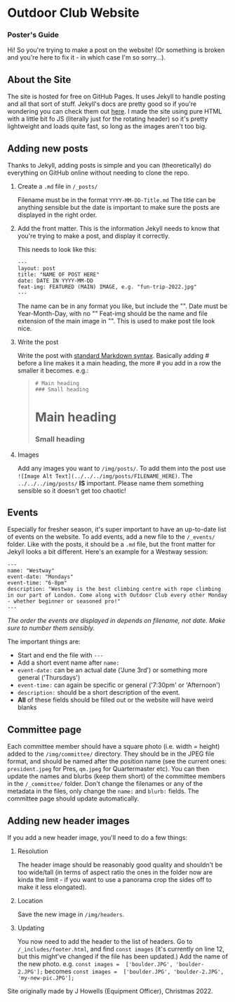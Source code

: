 # Outdoor Club Website
### Poster's Guide

Hi! So you're trying to make a post on the website! (Or something is broken and you're here to fix it - in which case I'm so sorry...).

## About the Site

The site is hosted for free on GitHub Pages. It uses Jekyll to handle posting and all that sort of stuff. Jekyll's docs are pretty good so if you're wondering you can check them out [here](https://jekyllrb.com/docs/).
I made the site using pure HTML with a little bit fo JS (literally just for the rotating header) so it's pretty lightweight and loads quite fast, so long as the images aren't too big.

## Adding new posts

Thanks to Jekyll, adding posts is simple and you can (theoretically) do everything on GitHub online without needing to clone the repo.

1. Create a `.md` file in `/_posts/`

    Filename must be in the format `YYYY-MM-DD-Title.md`
    The title can be anything sensible but the date is important to make sure the posts are displayed in the right order.

2. Add the front matter. This is the information Jekyll needs to know that you're trying to make a post, and display it correctly.

    This needs to look like this:
    ```
    ---
    layout: post
    title: "NAME OF POST HERE"
    date: DATE IN YYYY-MM-DD
    feat-img: FEATURED (MAIN) IMAGE, e.g. "fun-trip-2022.jpg"
    ---
    ```
    The name can be in any format you like, but include the "".
    Date must be Year-Month-Day, with no ""
    Feat-img should be the name and file extension of the main image in "". This is used to make post tile look nice.

3. Write the post

    Write the post with [standard Markdown syntax](https://www.markdownguide.org/basic-syntax). Basically adding # before a line makes it a main heading, the more # you add in a row the smaller it becomes. e.g.:

    >
    >```
    ># Main heading
    >### Small heading
    >```
    ># Main heading
    >### Small heading
    >

4. Images

    Add any images you want to `/img/posts/`. To add them into the post use `![Image Alt Text](../../../img/posts/FILENAME_HERE)`.
    The `../../../img/posts/` **IS** important. Please name them something sensible so it doesn't get too chaotic!

## Events

Especially for fresher season, it's super important to have an up-to-date list of events on the website. To add events, add a new file to the `/_events/` folder. Like with the posts, it should be a `.md` file, but the front matter for Jekyll looks a bit different. Here's an example for a Westway session:
```
---
name: "Westway"
event-date: "Mondays"
event-time: "6-8pm"
description: "Westway is the best climbing centre with rope climbing in our part of London. Come along with Outdoor Club every other Monday - whether beginner or seasoned pro!"
---
```

*The order the events are displayed in depends on filename, not date. Make sure to number them sensibly.*

The important things are:
- Start and end the file with `---`
- Add a short event name after `name:`
- `event-date:` can be an actual date ('June 3rd') or something more general ('Thursdays')
- `event-time:` can again be specific or general ('7:30pm' or 'Afternoon')
- `description:` should be a short description of the event.
- **All** of these fields should be filled out or the website will have weird blanks

## Committee page

Each committee member should have a square photo (i.e. width = height) added to the `/img/committee/` directory. They should be in the JPEG file format, and should be named after the position name (see the current ones: `president.jpeg` for Pres, `qm.jpeg` for Quartermaster etc).
You can then update the names and blurbs (keep them short) of the committee members in the `/_committee/` folder. Don't change the filenames or any of the metadata in the files, only change the `name:` and `blurb:` fields. The committee page should update automatically.

## Adding new header images

If you add a new header image, you'll need to do a few things:
1. Resolution

    The header image should be reasonably good quality and shouldn't be too wide/tall (in terms of aspect ratio the ones in the folder now are kinda the limit - if you want to use a panorama crop the sides off to make it less elongated).

2. Location

    Save the new image in `/img/headers`.

3. Updating

    You now need to add the header to the list of headers. Go to `/_includes/footer.html`, and find `const images` (it's currently on line 12, but this might've changed if the file has been updated.)
    Add the name of the new photo. e.g. `const images =  ['boulder.JPG', 'boulder-2.JPG'];` becomes `const images =  ['boulder.JPG', 'boulder-2.JPG', 'my-new-pic.JPG'];`

Site originally made by J Howells (Equipment Officer), Christmas 2022.
